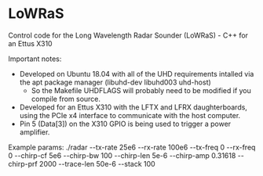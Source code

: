 # LoWRaS
Control code for the Long Wavelength Radar Sounder (LoWRaS) - C++ for an Ettus X310

Important notes:
- Developed on Ubuntu 18.04 with all of the UHD requirements intalled via the apt package manager (libuhd-dev libuhd003 uhd-host)
  - So the Makefile UHDFLAGS will probably need to be modified if you compile from source.
- Developed for an Ettus X310 with the LFTX and LFRX daughterboards, using the PCIe x4 interface to communicate with the host computer.
- Pin 5 (Data[3]) on the X310 GPIO is being used to trigger a power amplifier.

Example params:
./radar --tx-rate 25e6 --rx-rate 100e6 --tx-freq 0 --rx-freq 0 --chirp-cf 5e6 --chirp-bw 100 --chirp-len 5e-6 --chirp-amp 0.31618 --chirp-prf 2000 --trace-len 50e-6 --stack 100

